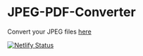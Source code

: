 # JPEG-PDF-Converter

Convert your JPEG files [here](https://jpegtopdf.netlify.app/)

[![Netlify Status](https://api.netlify.com/api/v1/badges/5ee97374-1fdd-4a76-908a-cddd7745b619/deploy-status)](https://app.netlify.com/sites/jpegtopdf/deploys)